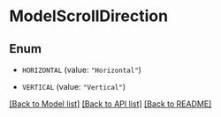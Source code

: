 # ModelScrollDirection

## Enum


* `HORIZONTAL` (value: `"Horizontal"`)

* `VERTICAL` (value: `"Vertical"`)


[[Back to Model list]](../README.md#documentation-for-models) [[Back to API list]](../README.md#documentation-for-api-endpoints) [[Back to README]](../README.md)


